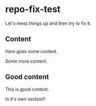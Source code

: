 # repo-fix-test

Let's mess things up and then try to fix it. 

## Content

Here goes some content.

Some more content.

## Good content

This is good content.

In it's own section!!

